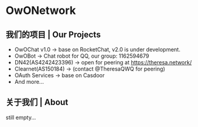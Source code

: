 # OwONetwork

## 我们的项目 | Our Projects
- OwOChat v1.0 -> base on RocketChat, v2.0 is under development.
- OwOBot -> Chat robot for QQ, our group: 1162594679
- DN42(AS4242423396) -> open for peering at https://theresa.network/
- Clearnet(AS150184) -> (contact @TheresaQWQ for peering)
- OAuth Services -> base on Casdoor
- And more...

## 关于我们 | About
still empty...
